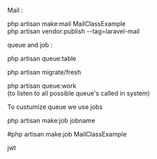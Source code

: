 Mail : 

php artisan make:mail MailClassExample  
php artisan vendor:publish --tag=laravel-mail  



queue and job :

php artisan queue:table 

php artisan migrate/fresh

php artisan queue:work  
(to listen to all possible queue's called in system)



To custumize queue we use jobs

php artisan make:job jobname

#php artisan make:job MailClassExample  

jwt

